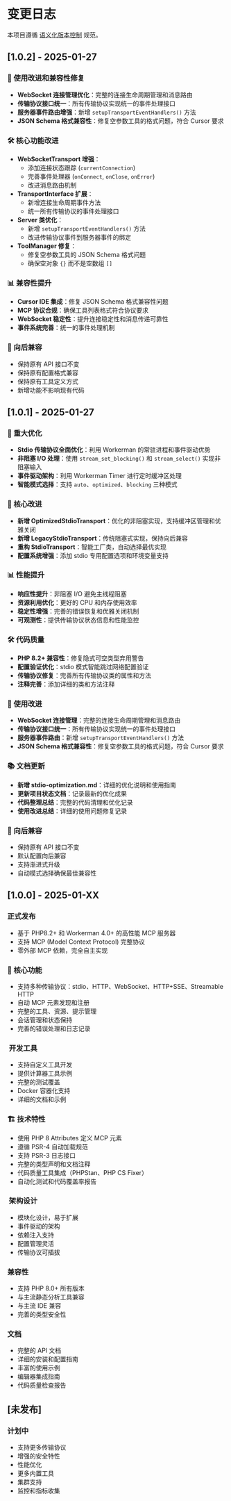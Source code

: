 # 变更日志

本项目遵循 [语义化版本控制](https://semver.org/lang/zh-CN/) 规范。

## [1.0.2] - 2025-01-27

### 🔌 使用改进和兼容性修复
- **WebSocket 连接管理优化**：完整的连接生命周期管理和消息路由
- **传输协议接口统一**：所有传输协议实现统一的事件处理接口
- **服务器事件路由增强**：新增 `setupTransportEventHandlers()` 方法
- **JSON Schema 格式兼容性**：修复空参数工具的格式问题，符合 Cursor 要求

### 🛠️ 核心功能改进
- **WebSocketTransport 增强**：
  - 添加连接状态跟踪 (`currentConnection`)
  - 完善事件处理器 (`onConnect`, `onClose`, `onError`)
  - 改进消息路由机制
- **TransportInterface 扩展**：
  - 新增连接生命周期事件方法
  - 统一所有传输协议的事件处理接口
- **Server 类优化**：
  - 新增 `setupTransportEventHandlers()` 方法
  - 改进传输协议事件到服务器事件的绑定
- **ToolManager 修复**：
  - 修复空参数工具的 JSON Schema 格式问题
  - 确保空对象 `{}` 而不是空数组 `[]`

### 📊 兼容性提升
- **Cursor IDE 集成**：修复 JSON Schema 格式兼容性问题
- **MCP 协议合规**：确保工具列表格式符合协议要求
- **WebSocket 稳定性**：提升连接稳定性和消息传递可靠性
- **事件系统完善**：统一的事件处理机制

### 🔄 向后兼容
- 保持原有 API 接口不变
- 保持原有配置格式兼容
- 保持原有工具定义方式
- 新增功能不影响现有代码

## [1.0.1] - 2025-01-27

### 🚀 重大优化
- **Stdio 传输协议全面优化**：利用 Workerman 的常驻进程和事件驱动优势
- **非阻塞 I/O 处理**：使用 `stream_set_blocking()` 和 `stream_select()` 实现非阻塞输入
- **事件驱动架构**：利用 Workerman Timer 进行定时缓冲区处理
- **智能模式选择**：支持 `auto`、`optimized`、`blocking` 三种模式

### 🔧 核心改进
- **新增 OptimizedStdioTransport**：优化的非阻塞实现，支持缓冲区管理和优雅关闭
- **新增 LegacyStdioTransport**：传统阻塞式实现，保持向后兼容
- **重构 StdioTransport**：智能工厂类，自动选择最优实现
- **配置系统增强**：添加 stdio 专用配置选项和环境变量支持

### 📊 性能提升
- **响应性提升**：非阻塞 I/O 避免主线程阻塞
- **资源利用优化**：更好的 CPU 和内存使用效率
- **稳定性增强**：完善的错误恢复和优雅关闭机制
- **可观测性**：提供传输协议状态信息和性能监控

### 🛠️ 代码质量
- **PHP 8.2+ 兼容性**：修复隐式可空类型弃用警告
- **配置验证优化**：stdio 模式智能跳过网络配置验证
- **传输协议修复**：完善所有传输协议类的属性和方法
- **注释完善**：添加详细的类和方法注释

### 🔌 使用改进
- **WebSocket 连接管理**：完整的连接生命周期管理和消息路由
- **传输协议接口统一**：所有传输协议实现统一的事件处理接口
- **服务器事件路由**：新增 `setupTransportEventHandlers()` 方法
- **JSON Schema 格式兼容性**：修复空参数工具的格式问题，符合 Cursor 要求

### 📚 文档更新
- **新增 stdio-optimization.md**：详细的优化说明和使用指南
- **更新项目状态文档**：记录最新的优化成果
- **代码整理总结**：完整的代码清理和优化记录
- **使用改进总结**：详细的使用问题修复记录

### 🔄 向后兼容
- 保持原有 API 接口不变
- 默认配置向后兼容
- 支持渐进式升级
- 自动模式选择确保最佳兼容性

## [1.0.0] - 2025-01-XX

###  正式发布
- 基于 PHP8.2+ 和 Workerman 4.0+ 的高性能 MCP 服务器
- 支持 MCP (Model Context Protocol) 完整协议
- 零外部 MCP 依赖，完全自主实现

### 🚀 核心功能
- 支持多种传输协议：stdio、HTTP、WebSocket、HTTP+SSE、Streamable HTTP
- 自动 MCP 元素发现和注册
- 完整的工具、资源、提示管理
- 会话管理和状态保持
- 完善的错误处理和日志记录

### ️ 开发工具
- 支持自定义工具开发
- 提供计算器工具示例
- 完整的测试覆盖
- Docker 容器化支持
- 详细的文档和示例

### 🏗️ 技术特性
- 使用 PHP 8 Attributes 定义 MCP 元素
- 遵循 PSR-4 自动加载规范
- 支持 PSR-3 日志接口
- 完整的类型声明和文档注释
- 代码质量工具集成（PHPStan、PHP CS Fixer）
- 自动化测试和代码覆盖率报告

### ️ 架构设计
- 模块化设计，易于扩展
- 事件驱动的架构
- 依赖注入支持
- 配置管理灵活
- 传输协议可插拔

###  兼容性
- 支持 PHP 8.0+ 所有版本
- 与主流静态分析工具兼容
- 与主流 IDE 兼容
- 完善的类型安全性

###  文档
- 完整的 API 文档
- 详细的安装和配置指南
- 丰富的使用示例
- 编辑器集成指南
- 代码质量检查报告

## [未发布]

### 计划中
- 支持更多传输协议
- 增强的安全特性
- 性能优化
- 更多内置工具
- 集群支持
- 监控和指标收集
